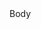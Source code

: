 <html>
  <body>
    Body
<script type='text/javascript'>
	function initEmbeddedMessaging() {
		try {
			embeddedservice_bootstrap.settings.language = 'en_US'; // For example, enter 'en' or 'en-US'
window.addEventListener("onEmbeddedMessagingReady", () => {            
				console.log( "Inside Prechat API!!" );
			embeddedservice_bootstrap.prechatAPI.setHiddenPrechatFields( { "Claimant_Number" : "7654321","First_Name" : "Alex","Last_Name" : "Test1","Middle_Initial" : "H" } );
			});
			embeddedservice_bootstrap.init(
				'00D3S0000009roe',
				'Janet_In_git',
				'https://nmdws--tigerchat.sandbox.my.site.com/ESWJanetIngit1718263212306',
				{
					scrt2URL: 'https://nmdws--tigerchat.sandbox.my.salesforce-scrt.com'
				}
			);
		} catch (err) {
			console.error('Error loading Embedded Messaging: ', err);
		}
	};
</script>
<script type='text/javascript' src='https://nmdws--tigerchat.sandbox.my.site.com/ESWJanetIngit1718263212306/assets/js/bootstrap.min.js' onload='initEmbeddedMessaging()'></script>

  </body>
</html>
